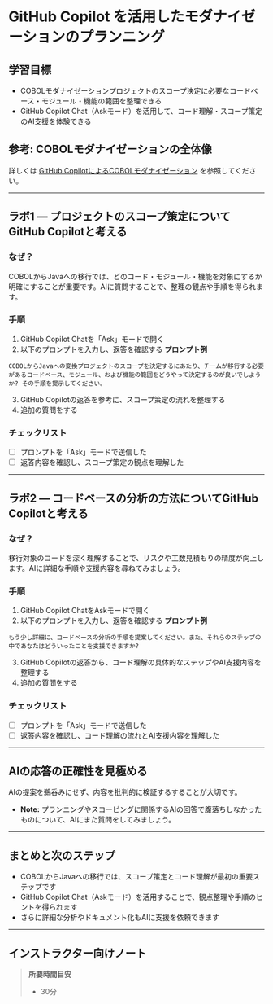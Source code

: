 # GitHub Copilot を活用したモダナイゼーションのプランニング

## 学習目標
- COBOLモダナイゼーションプロジェクトのスコープ決定に必要なコードベース・モジュール・機能の範囲を整理できる
- GitHub Copilot Chat（Askモード）を活用して、コード理解・スコープ策定のAI支援を体験できる

## 参考: COBOLモダナイゼーションの全体像
詳しくは [GitHub CopilotによるCOBOLモダナイゼーション](https://resources.github.com/ja/software-development/modernizing-cobol-with-github-copilot/) を参照してください。

---

## ラボ1 — プロジェクトのスコープ策定についてGitHub Copilotと考える

### なぜ？
COBOLからJavaへの移行では、どのコード・モジュール・機能を対象にするか明確にすることが重要です。AIに質問することで、整理の観点や手順を得られます。

### 手順
1. GitHub Copilot Chatを「Ask」モードで開く
2. 以下のプロンプトを入力し、返答を確認する
**プロンプト例**
```
COBOLからJavaへの変換プロジェクトのスコープを決定するにあたり、チームが移行する必要があるコードベース、モジュール、および機能の範囲をどうやって決定するのが良いでしようか? その手順を提示してください。
```

3. GitHub Copilotの返答を参考に、スコープ策定の流れを整理する
4. 追加の質問をする

### チェックリスト
- [ ] プロンプトを「Ask」モードで送信した
- [ ] 返答内容を確認し、スコープ策定の観点を理解した

---

## ラボ2 — コードベースの分析の方法についてGitHub Copilotと考える

### なぜ？
移行対象のコードを深く理解することで、リスクや工数見積もりの精度が向上します。AIに詳細な手順や支援内容を尋ねてみましょう。

### 手順
1. GitHub Copilot ChatをAskモードで開く
2. 以下のプロンプトを入力し、返答を確認する
**プロンプト例**
```
もう少し詳細に、コードベースの分析の手順を提案してください。また、それらのステップの中であなたはどういったことを支援できますか?
```

3. GitHub Copilotの返答から、コード理解の具体的なステップやAI支援内容を整理する
4. 追加の質問をする

### チェックリスト
- [ ] プロンプトを「Ask」モードで送信した
- [ ] 返答内容を確認し、コード理解の流れとAI支援内容を理解した

---

## AIの応答の正確性を見極める

AIの提案を鵜呑みにせず、内容を批判的に検証するすることが大切です。

- **Note:** プランニングやスコーピングに関係するAIの回答で腹落ちしなかったものについて、AIにまた質問をしてみましょう。

---

## まとめと次のステップ
- COBOLからJavaへの移行では、スコープ策定とコード理解が最初の重要ステップです
- GitHub Copilot Chat（Askモード）を活用することで、観点整理や手順のヒントを得られます
- さらに詳細な分析やドキュメント化もAIに支援を依頼できます

---

## インストラクター向けノート
> **所要時間目安**
> - 30分
